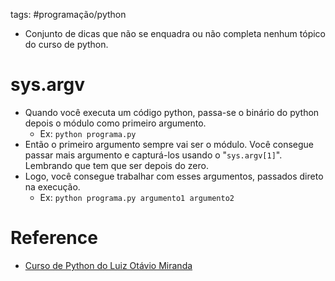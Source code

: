 tags: #programação/python 

- Conjunto de dicas que não se enquadra ou não completa nenhum tópico do curso de python.

# sys.argv
- Quando você executa um código python, passa-se o binário do python depois o módulo como primeiro argumento.
	- Ex: `python programa.py`
- Então o primeiro argumento sempre vai ser o módulo. Você consegue passar mais argumento e capturá-los usando o "`sys.argv[1]`". Lembrando que tem que ser depois do zero.
- Logo, você consegue trabalhar com esses argumentos, passados direto na execução.
	- Ex: `python programa.py argumento1 argumento2`

# Reference
- [Curso de Python do Luiz Otávio Miranda](https://www.udemy.com/user/luiz-otavio-miranda)